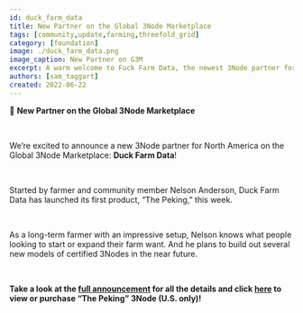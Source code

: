 ```yaml
---
id: duck_farm_data
title: New Partner on the Global 3Node Marketplace
tags: [community,update,farming,threefold_grid]
category: [foundation]
image: ./duck_farm_data.png
image_caption: New Partner on G3M
excerpt: A warm welcome to Fuck Farm Data, the newest 3Node partner for North America!
authors: [sam_taggart]
created: 2022-06-22
---
```


📣 **New Partner on the Global 3Node Marketplace**

<br/>

We’re excited to announce a new 3Node partner for North America on the Global 3Node Marketplace: **Duck Farm Data**!

<br/>

Started by farmer and community member Nelson Anderson, Duck Farm Data has launched its first product, “The Peking,” this week.

<br/>

As a long-term farmer with an impressive setup, Nelson knows what people looking to start or expand their farm want. And he plans to build out several new models of certified 3Nodes in the near future.

<br/>

**Take a look at the [full announcement](https://forum.threefold.io/t/global-3node-marketplace-newsletter-1-21-06-2022/3060) for all the details and click [here](https://marketplace.3node.global/index.php?dispatch=products.view&product_id=295) to view or purchase “The Peking” 3Node (U.S. only)!**